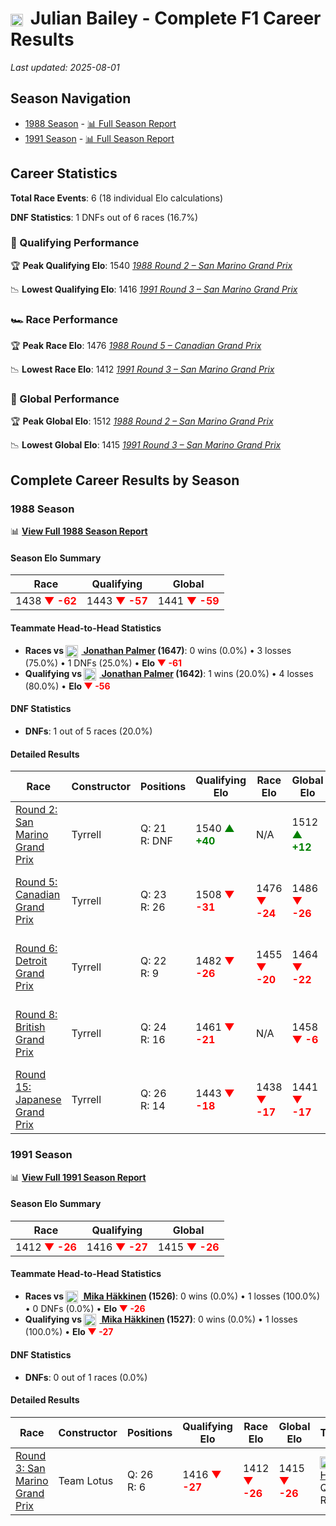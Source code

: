 # <img src="https://upload.wikimedia.org/wikipedia/commons/thumb/8/83/Flag_of_the_United_Kingdom_%283-5%29.svg/512px-Flag_of_the_United_Kingdom_%283-5%29.svg.png?20250726143817" alt="United Kingdom" width="20" height="auto" style="vertical-align: middle; margin-right: 5px;" onerror="this.outerHTML='🇬🇧'; this.style.marginRight='5px';"/> Julian Bailey - Complete F1 Career Results

*Last updated: 2025-08-01*

## Season Navigation

- [1988 Season](#1988-season) - [📊 Full Season Report](../seasons/1988-season-report)
- [1991 Season](#1991-season) - [📊 Full Season Report](../seasons/1991-season-report)

## Career Statistics

**Total Race Events**: 6 (18 individual Elo calculations)

**DNF Statistics**: 1 DNFs out of 6 races (16.7%)

### 🏁 Qualifying Performance

🏆 **Peak Qualifying Elo**: 1540
   *[1988 Round 2 – San Marino Grand Prix](../seasons/1988-season-report#round-2-san-marino-grand-prix)*

📉 **Lowest Qualifying Elo**: 1416
   *[1991 Round 3 – San Marino Grand Prix](../seasons/1991-season-report#round-3-san-marino-grand-prix)*

### 🏎️ Race Performance

🏆 **Peak Race Elo**: 1476
   *[1988 Round 5 – Canadian Grand Prix](../seasons/1988-season-report#round-5-canadian-grand-prix)*

📉 **Lowest Race Elo**: 1412
   *[1991 Round 3 – San Marino Grand Prix](../seasons/1991-season-report#round-3-san-marino-grand-prix)*

### 🌟 Global Performance

🏆 **Peak Global Elo**: 1512
   *[1988 Round 2 – San Marino Grand Prix](../seasons/1988-season-report#round-2-san-marino-grand-prix)*

📉 **Lowest Global Elo**: 1415
   *[1991 Round 3 – San Marino Grand Prix](../seasons/1991-season-report#round-3-san-marino-grand-prix)*


## Complete Career Results by Season

### 1988 Season

📊 **[View Full 1988 Season Report](../seasons/1988-season-report)**

#### Season Elo Summary

| Race | Qualifying | Global |
|------|------------|--------|
| 1438 **<span style="color: red;">▼ -62</span>** | 1443 **<span style="color: red;">▼ -57</span>** | 1441 **<span style="color: red;">▼ -59</span>** |

#### Teammate Head-to-Head Statistics

- **Races vs [<img src="https://upload.wikimedia.org/wikipedia/commons/thumb/8/83/Flag_of_the_United_Kingdom_%283-5%29.svg/512px-Flag_of_the_United_Kingdom_%283-5%29.svg.png?20250726143817" alt="United Kingdom" width="20" height="auto" style="vertical-align: middle; margin-right: 5px;" onerror="this.outerHTML='🇬🇧'; this.style.marginRight='5px';"/> Jonathan Palmer](jonathan-palmer) (1647)**: 0 wins (0.0%) • 3 losses (75.0%) • 1 DNFs (25.0%) • **Elo <span style="color: red;">▼ -61</span>**
- **Qualifying vs [<img src="https://upload.wikimedia.org/wikipedia/commons/thumb/8/83/Flag_of_the_United_Kingdom_%283-5%29.svg/512px-Flag_of_the_United_Kingdom_%283-5%29.svg.png?20250726143817" alt="United Kingdom" width="20" height="auto" style="vertical-align: middle; margin-right: 5px;" onerror="this.outerHTML='🇬🇧'; this.style.marginRight='5px';"/> Jonathan Palmer](jonathan-palmer) (1642)**: 1 wins (20.0%) • 4 losses (80.0%) • **Elo <span style="color: red;">▼ -56</span>**

#### DNF Statistics

- **DNFs**: 1 out of 5 races (20.0%)

#### Detailed Results

| Race | Constructor | Positions | Qualifying Elo | Race Elo | Global Elo | Teammate |
|------|-------------|-----------|----------------|----------|------------|----------|
| [Round 2: San Marino Grand Prix](../seasons/1988-season-report#round-2-san-marino-grand-prix) | Tyrrell | Q: 21<br/>R: DNF | 1540 **<span style="color: green;">▲ +40</span>** | N/A | 1512 **<span style="color: green;">▲ +12</span>** | [<img src="https://upload.wikimedia.org/wikipedia/commons/thumb/8/83/Flag_of_the_United_Kingdom_%283-5%29.svg/512px-Flag_of_the_United_Kingdom_%283-5%29.svg.png?20250726143817" alt="United Kingdom" width="20" height="auto" style="vertical-align: middle; margin-right: 5px;" onerror="this.outerHTML='🇬🇧'; this.style.marginRight='5px';"/> Jonathan Palmer](jonathan-palmer)<br/>Q: 23<br/>R: 14 |
| [Round 5: Canadian Grand Prix](../seasons/1988-season-report#round-5-canadian-grand-prix) | Tyrrell | Q: 23<br/>R: 26 | 1508 **<span style="color: red;">▼ -31</span>** | 1476 **<span style="color: red;">▼ -24</span>** | 1486 **<span style="color: red;">▼ -26</span>** | [<img src="https://upload.wikimedia.org/wikipedia/commons/thumb/8/83/Flag_of_the_United_Kingdom_%283-5%29.svg/512px-Flag_of_the_United_Kingdom_%283-5%29.svg.png?20250726143817" alt="United Kingdom" width="20" height="auto" style="vertical-align: middle; margin-right: 5px;" onerror="this.outerHTML='🇬🇧'; this.style.marginRight='5px';"/> Jonathan Palmer](jonathan-palmer)<br/>Q: 19<br/>R: 6 |
| [Round 6: Detroit Grand Prix](../seasons/1988-season-report#round-6-detroit-grand-prix) | Tyrrell | Q: 22<br/>R: 9 | 1482 **<span style="color: red;">▼ -26</span>** | 1455 **<span style="color: red;">▼ -20</span>** | 1464 **<span style="color: red;">▼ -22</span>** | [<img src="https://upload.wikimedia.org/wikipedia/commons/thumb/8/83/Flag_of_the_United_Kingdom_%283-5%29.svg/512px-Flag_of_the_United_Kingdom_%283-5%29.svg.png?20250726143817" alt="United Kingdom" width="20" height="auto" style="vertical-align: middle; margin-right: 5px;" onerror="this.outerHTML='🇬🇧'; this.style.marginRight='5px';"/> Jonathan Palmer](jonathan-palmer)<br/>Q: 17<br/>R: 5 |
| [Round 8: British Grand Prix](../seasons/1988-season-report#round-8-british-grand-prix) | Tyrrell | Q: 24<br/>R: 16 | 1461 **<span style="color: red;">▼ -21</span>** | N/A | 1458 **<span style="color: red;">▼ -6</span>** | [<img src="https://upload.wikimedia.org/wikipedia/commons/thumb/8/83/Flag_of_the_United_Kingdom_%283-5%29.svg/512px-Flag_of_the_United_Kingdom_%283-5%29.svg.png?20250726143817" alt="United Kingdom" width="20" height="auto" style="vertical-align: middle; margin-right: 5px;" onerror="this.outerHTML='🇬🇧'; this.style.marginRight='5px';"/> Jonathan Palmer](jonathan-palmer)<br/>Q: 17<br/>R: DNF |
| [Round 15: Japanese Grand Prix](../seasons/1988-season-report#round-15-japanese-grand-prix) | Tyrrell | Q: 26<br/>R: 14 | 1443 **<span style="color: red;">▼ -18</span>** | 1438 **<span style="color: red;">▼ -17</span>** | 1441 **<span style="color: red;">▼ -17</span>** | [<img src="https://upload.wikimedia.org/wikipedia/commons/thumb/8/83/Flag_of_the_United_Kingdom_%283-5%29.svg/512px-Flag_of_the_United_Kingdom_%283-5%29.svg.png?20250726143817" alt="United Kingdom" width="20" height="auto" style="vertical-align: middle; margin-right: 5px;" onerror="this.outerHTML='🇬🇧'; this.style.marginRight='5px';"/> Jonathan Palmer](jonathan-palmer)<br/>Q: 16<br/>R: 12 |

### 1991 Season

📊 **[View Full 1991 Season Report](../seasons/1991-season-report)**

#### Season Elo Summary

| Race | Qualifying | Global |
|------|------------|--------|
| 1412 **<span style="color: red;">▼ -26</span>** | 1416 **<span style="color: red;">▼ -27</span>** | 1415 **<span style="color: red;">▼ -26</span>** |

#### Teammate Head-to-Head Statistics

- **Races vs [<img src="https://upload.wikimedia.org/wikipedia/commons/b/bc/Flag_of_Finland.svg" alt="Finland" width="20" height="auto" style="vertical-align: middle; margin-right: 5px;" onerror="this.outerHTML='🇫🇮'; this.style.marginRight='5px';"/> Mika Häkkinen](mika-hkkinen) (1526)**: 0 wins (0.0%) • 1 losses (100.0%) • 0 DNFs (0.0%) • **Elo <span style="color: red;">▼ -26</span>**
- **Qualifying vs [<img src="https://upload.wikimedia.org/wikipedia/commons/b/bc/Flag_of_Finland.svg" alt="Finland" width="20" height="auto" style="vertical-align: middle; margin-right: 5px;" onerror="this.outerHTML='🇫🇮'; this.style.marginRight='5px';"/> Mika Häkkinen](mika-hkkinen) (1527)**: 0 wins (0.0%) • 1 losses (100.0%) • **Elo <span style="color: red;">▼ -27</span>**

#### DNF Statistics

- **DNFs**: 0 out of 1 races (0.0%)

#### Detailed Results

| Race | Constructor | Positions | Qualifying Elo | Race Elo | Global Elo | Teammate |
|------|-------------|-----------|----------------|----------|------------|----------|
| [Round 3: San Marino Grand Prix](../seasons/1991-season-report#round-3-san-marino-grand-prix) | Team Lotus | Q: 26<br/>R: 6 | 1416 **<span style="color: red;">▼ -27</span>** | 1412 **<span style="color: red;">▼ -26</span>** | 1415 **<span style="color: red;">▼ -26</span>** | [<img src="https://upload.wikimedia.org/wikipedia/commons/b/bc/Flag_of_Finland.svg" alt="Finland" width="20" height="auto" style="vertical-align: middle; margin-right: 5px;" onerror="this.outerHTML='🇫🇮'; this.style.marginRight='5px';"/> Mika Häkkinen](mika-hkkinen)<br/>Q: 25<br/>R: 5 |

